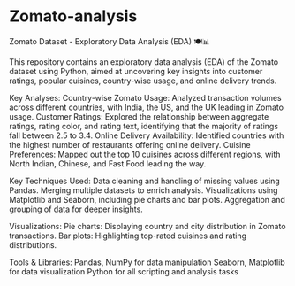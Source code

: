 # Zomato-analysis
Zomato Dataset - Exploratory Data Analysis (EDA) 🍽️📊

This repository contains an exploratory data analysis (EDA) of the Zomato dataset using Python, aimed at uncovering key insights into customer ratings, popular cuisines, country-wise usage, and online delivery trends.

Key Analyses:
Country-wise Zomato Usage: Analyzed transaction volumes across different countries, with India, the US, and the UK leading in Zomato usage.
Customer Ratings: Explored the relationship between aggregate ratings, rating color, and rating text, identifying that the majority of ratings fall between 2.5 to 3.4.
Online Delivery Availability: Identified countries with the highest number of restaurants offering online delivery.
Cuisine Preferences: Mapped out the top 10 cuisines across different regions, with North Indian, Chinese, and Fast Food leading the way.

Key Techniques Used:
Data cleaning and handling of missing values using Pandas.
Merging multiple datasets to enrich analysis.
Visualizations using Matplotlib and Seaborn, including pie charts and bar plots.
Aggregation and grouping of data for deeper insights.

Visualizations:
Pie charts: Displaying country and city distribution in Zomato transactions.
Bar plots: Highlighting top-rated cuisines and rating distributions.

Tools & Libraries:
Pandas, NumPy for data manipulation
Seaborn, Matplotlib for data visualization
Python for all scripting and analysis tasks

